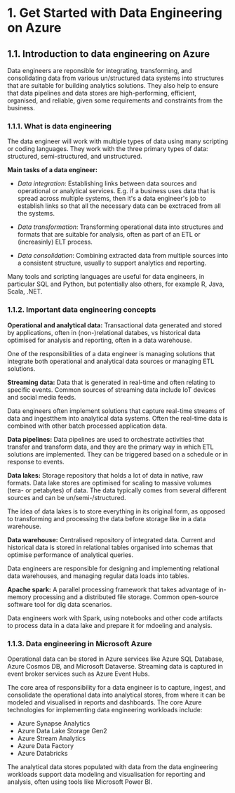 # 1. Get Started with Data Engineering on Azure

## 1.1. Introduction to data engineering on Azure

Data engineers are reponsible for integrating, transforming, and consolidating data from various un/structured data systems into structures that are suitable for building analytics solutions. They also help to ensure that data pipelines and data stores are high-performing, efficient, organised, and reliable, given some requirements and constraints from the business.

### 1.1.1. What is data engineering

The data engineer will work with multiple types of data using many scripting or coding languages. They work with the three primary types of data: structured, semi-structured, and unstructured.

**Main tasks of a data engineer:**
- *Data integration*: Establishing links between data sources and operational or analytical services. E.g. if a business uses data that is spread across multiple systems, then it's a data engineer's job to establish links so that all the necessary data can be exctraced from all the systems.

- *Data transformation*: Transforming operational data into structures and formats that are suitable for analysis, often as part of an ETL or (increasinly) ELT process.

- *Data consolidation*: Combining extracted data from multiple sources into a consistent structure, usually to support analytics and reporting.

Many tools and scripting languages are useful for data engineers, in particular SQL and Python, but potentially also others, for example R, Java, Scala, .NET.


### 1.1.2. Important data engineering concepts

**Operational and analytical data:** Transactional data generated and stored by applications, often in (non-)relational databes, vs historical data optimised for analysis and reporting, often in a data warehouse.

One of the responsibilities of a data engineer is managing solutions that integrate both operational and analytical data sources or managing ETL solutions.

**Streaming data:** Data that is generated in real-time and often relating to specific events. Common sources of streaming data include IoT devices and social media feeds.

Data engineers often implement solutions that capture real-time streams of data and ingestthem into analytical data systems. Often the real-time data is combined with other batch processed application data.

**Data pipelines:** Data pipelines are used to orchestrate activities that transfer and transform data, and they are the primary way in which ETL solutions are implemented. They can be triggered based on a schedule or in response to events.

**Data lakes:** Storage repository that holds a lot of data in native, raw formats. Data lake stores are optimised for scaling to massive volumes (tera- or petabytes) of data. The data typically comes from several different sources and can be un/semi-/structured.

The idea of data lakes is to store everything in its original form, as opposed to transforming and processing the data before storage like in a data warehouse.

**Data warehouse:** Centralised repository of integrated data. Current and historical data is stored in relational tables organised into schemas that optimise performance of analytical queries.

Data engineers are responsible for designing and implementing relational data warehouses, and managing regular data loads into tables.

**Apache spark:** A parallel processing framework that takes advantage of in-memory processing and a distributed file storage. Common open-source software tool for dig data scenarios.

Data engineers work with Spark, using notebooks and other code artifacts to process data in a data lake and prepare it for mdoeling and analysis.


### 1.1.3. Data engineering in Microsoft Azure

Operational data can be stored in Azure services like Azure SQL Database, Azure Cosmos DB, and Microsoft Dataverse. Streaming data is captured in event broker services such as Azure Event Hubs.

The core area of responsibility for a data engineer is to capture, ingest, and consolidate the operational data into analytical stores, from where it can be modeled and visualised in reports and dashboards. The core Azure technologies for implementing data engineering workloads include:
- Azure Synapse Analytics
- Azure Data Lake Storage Gen2
- Azure Stream Analytics
- Azure Data Factory
- Azure Databricks

The analytical data stores populated with data from the data engineering workloads support data modeling and visualisation for reporting and analysis, often using tools like Microsoft Power BI.



